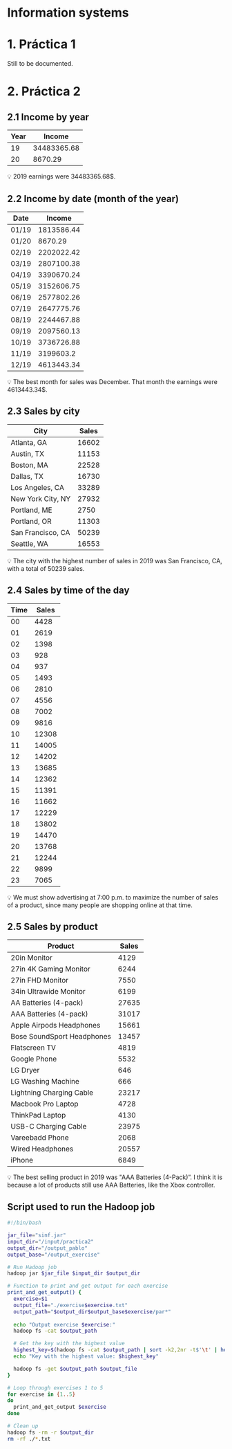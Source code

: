 # Information systems

# 1. Práctica 1

Still to be documented.

# 2. Práctica 2

## 2.1 Income by year

| Year | Income |
| --- | --- |
| 19 | 34483365.68 |
| 20 | 8670.29 |

<aside>
💡 2019 earnings were 34483365.68$.

</aside>

## 2.2 Income by date (month of the year)

| Date | Income |
| --- | --- |
| 01/19 | 1813586.44 |
| 01/20 | 8670.29 |
| 02/19 | 2202022.42 |
| 03/19 | 2807100.38 |
| 04/19 | 3390670.24 |
| 05/19 | 3152606.75 |
| 06/19 | 2577802.26 |
| 07/19 | 2647775.76 |
| 08/19 | 2244467.88 |
| 09/19 | 2097560.13 |
| 10/19 | 3736726.88 |
| 11/19 | 3199603.2 |
| 12/19 | 4613443.34 |

<aside>
💡 The best month for sales was December. That month the earnings were 4613443.34$.

</aside>

## 2.3 Sales by city

| City | Sales |
| --- | --- |
| Atlanta, GA | 16602 |
| Austin, TX | 11153 |
| Boston, MA | 22528 |
| Dallas, TX | 16730 |
| Los Angeles, CA | 33289 |
| New York City, NY | 27932 |
| Portland, ME | 2750 |
| Portland, OR | 11303 |
| San Francisco, CA | 50239 |
| Seattle, WA | 16553 |

<aside>
💡 The city with the highest number of sales in 2019 was San Francisco, CA, with a total of 50239 sales.

</aside>

## 2.4 Sales by time of the day

| Time | Sales |
| --- | --- |
| 00 | 4428 |
| 01 | 2619 |
| 02 | 1398 |
| 03 | 928 |
| 04 | 937 |
| 05 | 1493 |
| 06 | 2810 |
| 07 | 4556 |
| 08 | 7002 |
| 09 | 9816 |
| 10 | 12308 |
| 11 | 14005 |
| 12 | 14202 |
| 13 | 13685 |
| 14 | 12362 |
| 15 | 11391 |
| 16 | 11662 |
| 17 | 12229 |
| 18 | 13802 |
| 19 | 14470 |
| 20 | 13768 |
| 21 | 12244 |
| 22 | 9899 |
| 23 | 7065 |

<aside>
💡 We must show advertising at 7:00 p.m. to maximize the number of sales of a product, since many people are shopping online at that time.

</aside>

## 2.5 Sales by product

| Product | Sales |
| --- | --- |
| 20in Monitor | 4129 |
| 27in 4K Gaming Monitor | 6244 |
| 27in FHD Monitor | 7550 |
| 34in Ultrawide Monitor | 6199 |
| AA Batteries (4-pack) | 27635 |
| AAA Batteries (4-pack) | 31017 |
| Apple Airpods Headphones | 15661 |
| Bose SoundSport Headphones | 13457 |
| Flatscreen TV | 4819 |
| Google Phone | 5532 |
| LG Dryer | 646 |
| LG Washing Machine | 666 |
| Lightning Charging Cable | 23217 |
| Macbook Pro Laptop | 4728 |
| ThinkPad Laptop | 4130 |
| USB-C Charging Cable | 23975 |
| Vareebadd Phone | 2068 |
| Wired Headphones | 20557 |
| iPhone | 6849 |

<aside>
💡 The best selling product in 2019 was "AAA Batteries (4-Pack)”. I think it is because a lot of products still use AAA Batteries, like the Xbox controller.

</aside>

## Script used to run the Hadoop job

```bash
#!/bin/bash

jar_file="sinf.jar"
input_dir="/input/practica2"
output_dir="/output_pablo"
output_base="/output_exercise"

# Run Hadoop job
hadoop jar $jar_file $input_dir $output_dir

# Function to print and get output for each exercise
print_and_get_output() {
  exercise=$1
  output_file="./exercise$exercise.txt"
  output_path="$output_dir$output_base$exercise/par*"
  
  echo "Output exercise $exercise:"
  hadoop fs -cat $output_path

  # Get the key with the highest value
  highest_key=$(hadoop fs -cat $output_path | sort -k2,2nr -t$'\t' | head -n 1 | cut -f1)
  echo "Key with the highest value: $highest_key"

  hadoop fs -get $output_path $output_file
}

# Loop through exercises 1 to 5
for exercise in {1..5}
do
  print_and_get_output $exercise
done

# Clean up
hadoop fs -rm -r $output_dir
rm -rf ./*.txt
```
